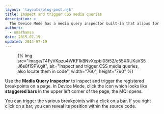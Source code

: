```yaml
---
layout: 'layouts/blog-post.njk'
title: Inspect and trigger CSS media queries
description: >
  The Device Mode has a media query inspector built-in that allows for easier responsive design.
authors:
  - umarhansa
date: 2015-07-19
updated: 2015-07-19
---
```


<figure>
{% Img src="image/T4FyVKpzu4WKF1kBNvXepbi08t52/e55XRUKaVS5J6e8f19PV.gif", alt="Inspect and trigger CSS media queries, also locate them in code", width="760", height="760" %}
</figure>

Use the __Media Query Inspector__ to inspect and trigger the registered breakpoints on a page. In Device Mode, click the icon which looks like __staggered bars__ in the upper left corner of the page, the MQI opens.

You can trigger the various breakpoints with a click on a bar. If you right click on a bar, you can reveal its position within the source code.



